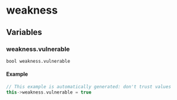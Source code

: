 # weakness
## Variables
### **weakness.vulnerable**
`bool weakness.vulnerable`




#### Example
``` cpp
// This example is automatically generated: don't trust values
this->weakness.vulnerable = true
```

